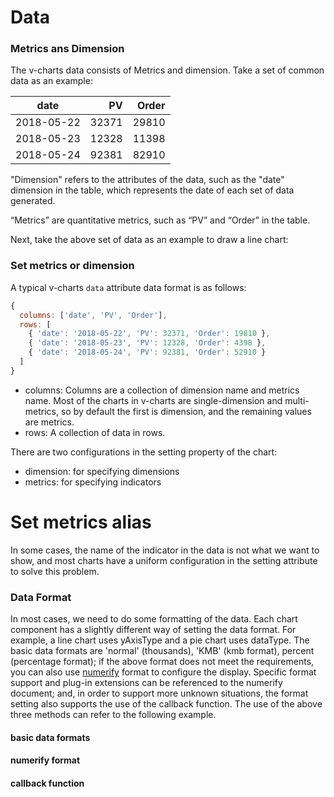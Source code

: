 # Data

### Metrics ans Dimension

The v-charts data consists of Metrics and dimension. Take a set of common data as an example:

| date | PV | Order |
| :--: | --: | --: |
| 2018-05-22 | 32371 | 29810 |
| 2018-05-23 | 12328 | 11398 |
| 2018-05-24 | 92381 | 82910 |

"Dimension" refers to the attributes of the data, such as the "date" dimension in the table, which represents the date of each set of data generated.

“Metrics” are quantitative metrics, such as “PV” and “Order” in the table.

Next, take the above set of data as an example to draw a line chart:

<vuep template="#simple"></vuep>

<script v-pre type="text/x-template" id="simple">
<template>
  <ve-line :data="chartData"></ve-line>
</template>

<script>
  export default {
    data () {
      return {
        chartData: {
          columns: ['date', 'PV', 'Order'],
          rows: [
            { 'date': '2018-05-22', 'PV': 32371, 'Order': 19810 },
            { 'date': '2018-05-23', 'PV': 12328, 'Order': 4398 },
            { 'date': '2018-05-24', 'PV': 92381, 'Order': 52910 }
          ]
        }
      }
    }
  }
</script>
</script>

### Set metrics or dimension

A typical v-charts `data` attribute data format is as follows:

```js
{
  columns: ['date', 'PV', 'Order'],
  rows: [
    { 'date': '2018-05-22', 'PV': 32371, 'Order': 19810 },
    { 'date': '2018-05-23', 'PV': 12328, 'Order': 4398 },
    { 'date': '2018-05-24', 'PV': 92381, 'Order': 52910 }
  ]
}
```

- columns: Columns are a collection of dimension name and metrics name. Most of the charts in v-charts are single-dimension and multi-metrics, so by default the first is dimension, and the remaining values are metrics.
- rows: A collection of data in rows.

There are two configurations in the setting property of the chart:

- dimension: for specifying dimensions
- metrics: for specifying indicators

<vuep template="#set-metrics-dimension"></vuep>

<script v-pre type="text/x-template" id="set-metrics-dimension">
<template>
  <ve-line :data="chartData" :settings="chartSettings"></ve-line>
</template>

<script>
  export default {
    data () {
      this.chartSettings = {
        metrics: ['Order']
      }
      return {
        chartData: {
          columns: ['date', 'PV', 'Order'],
          rows: [
            { 'date': '2018-05-22', 'PV': 32371, 'Order': 19810 },
            { 'date': '2018-05-23', 'PV': 12328, 'Order': 4398 },
            { 'date': '2018-05-24', 'PV': 92381, 'Order': 52910 }
          ]
        }
      }
    }
  }
</script>
</script>

# Set metrics alias

In some cases, the name of the indicator in the data is not what we want to show, and most charts have a uniform configuration in the setting attribute to solve this problem.

<vuep template="#set-alias"></vuep>

<script v-pre type="text/x-template" id="set-alias">
<template>
  <ve-line :data="chartData" :settings="chartSettings"></ve-line>
</template>
<script>
  export default {
    data () {
      this.chartSettings = {
        labelMap: {
          PV: 'pageView',
          Order: 'orderPerson'
        }
      }
      return {
        chartData: {
          columns: ['date', 'PV', 'Order'],
          rows: [
            { 'date': '2018-05-22', 'PV': 32371, 'Order': 19810 },
            { 'date': '2018-05-23', 'PV': 12328, 'Order': 4398 },
            { 'date': '2018-05-24', 'PV': 92381, 'Order': 52910 }
          ]
        }
      }
    }
  }
</script>
</script>


### Data Format

In most cases, we need to do some formatting of the data. Each chart component has a slightly different way of setting the data format. For example, a line chart uses yAxisType and a pie chart uses dataType. The basic data formats are 'normal' (thousands), 'KMB' (kmb format), percent (percentage format); if the above format does not meet the requirements, you can also use [numerify](http://daxigua.me/numerify/) format to configure the display. Specific format support and plug-in extensions can be referenced to the numerify document; and, in order to support more unknown situations, the format setting also supports the use of the callback function. The use of the above three methods can refer to the following example.

#### basic data formats

<vuep template="#set-data-type"></vuep>

<script v-pre type="text/x-template" id="set-data-type">
<template>
  <ve-scatter :data="chartData" :settings="chartSettings"></ve-scatter>
</template>

<script>
  export default {
    data () {
      this.chartSettings = {
        dataType: {
          'PV': 'KMB',
          'age': 'percent',
          'order': 'normal'
        }
      }
      return {
        chartData: {
          columns: ['date', 'PV', 'order', 'age'],
          rows: {
            'Shanghai': [
              { 'date': '1/1', 'PV': 123, 'age': 3, 'order': 1244 },
              { 'date': '1/2', 'PV': 1223, 'age': 6, 'order': 2344 },
              { 'date': '1/3', 'PV': 7123, 'age': 9, 'order': 3245 },
              { 'date': '1/4', 'PV': 4123, 'age': 12, 'order': 4355 },
              { 'date': '1/5', 'PV': 3123, 'age': 15, 'order': 4564 },
              { 'date': '1/6', 'PV': 2323, 'age': 20, 'order': 6537 }
            ],
            'Beijing': [
              { 'date': '1/1', 'PV': 123, 'age': 3, 'order': 1244 },
              { 'date': '1/2', 'PV': 1273, 'age': 6, 'order': 2344 },
              { 'date': '1/3', 'PV': 3123, 'age': 15, 'order': 4564 },
              { 'date': '1/4', 'PV': 2123, 'age': 9, 'order': 3245 },
              { 'date': '1/5', 'PV': 4103, 'age': 12, 'order': 4355 },
              { 'date': '1/6', 'PV': 7123, 'age': 10, 'order': 3567 }
            ],
            'Guangzhou': [
              { 'date': '1/1', 'PV': 123, 'age': 3, 'order': 1244 },
              { 'date': '1/2', 'PV': 1223, 'age': 6, 'order': 2344 },
              { 'date': '1/3', 'PV': 2123, 'age': 30, 'order': 3245 },
              { 'date': '1/5', 'PV': 4123, 'age': 12, 'order': 4355 },
              { 'date': '1/4', 'PV': 5123, 'age': 18, 'order': 4564 },
              { 'date': '1/6', 'PV': 3843, 'age': 30, 'order': 4850 }
            ]
          }
        }
      }
    }
  }
</script>
</script>

#### numerify format

<vuep template="#set-data-format"></vuep>

<script v-pre type="text/x-template" id="set-data-format">
<template>
  <ve-line :data="chartData" :settings="chartSettings"></ve-line>
</template>
<script>
  export default {
    data () {
      this.chartSettings = {
        yAxisType: ['0,0a']
      }
      return {
        chartData: {
          columns: ['date', 'PV', 'Order'],
          rows: [
            { 'date': '2018-05-22', 'PV': 32371, 'Order': 19810 },
            { 'date': '2018-05-23', 'PV': 12328, 'Order': 4398 },
            { 'date': '2018-05-24', 'PV': 92381, 'Order': 52910 }
          ]
        }
      }
    }
  }
</script>
</script>

#### callback function

<vuep template="#data-type"></vuep>

<script v-pre type="text/x-template" id="data-type">
<template>
  <ve-pie :data="chartData" :settings="chartSettings"></ve-pie>
</template>

<script>
  export default {
    data () {
      this.chartSettings = {
        dataType: function (v) {
          return v + ' ￥'
        }
      }
      return {
        chartData: {
          columns: ['date', 'PV'],
          rows: [
            { 'date': '1/1', 'PV': 1393 },
            { 'date': '1/2', 'PV': 3530 },
            { 'date': '1/3', 'PV': 2923 },
            { 'date': '1/4', 'PV': 1723 },
            { 'date': '1/5', 'PV': 3792 },
            { 'date': '1/6', 'PV': 4593 }
          ]
        }
      }
    }
  }
</script>
</script>
